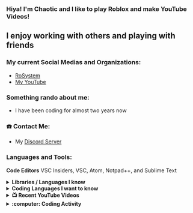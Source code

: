### Hiya! I'm Chaotic and I like to play Roblox and make YouTube Videos!

## I enjoy working with others and playing with friends

### My current Social Medias and Organizations:
* [RoSystem](https://github.com/RoSystem)
* [My YouTube](https://www.youtube.com/channel/UC5c9ksxWQybr1OITQkqw5-A?view_as=subscriber)

### Something rando about me:
* I have been coding for almost two years now

### :phone: Contact Me:
* My [Discord Server](https://discord.gg/kGXNVTT)

### Languages and Tools:
**Code Editors** VSC Insiders, VSC, Atom, Notpad++, and Sublime Text

<details>
  <summary><b>Libraries / Languages I know</b></summary>
  
  * NodeJS
  * Discord.JS
  
  </details>
  
  <details>
  <summary><b>Coding Languages I want to know</b></summary>
  
  * Javascript (JS)
  * 
  
  </details>
  
  <details>
  <summary><b>📺 Recent YouTube Videos</b></summary>
  
  <!-- YOUTUBE:START -->
  - [ROBLOX | Epic Minigames](https://www.youtube.com/watch?v=qWi-dpRbxv8&t)
  <!-- YOUTUBE:END -->
  
  </details>
  
  <details>
  <summary><b>:computer: Coding Activity</b></summary>
  
  <!-- waka-box start -->
  📊 Weekly development breakdown
  <!-- wak-box end -->
  
### :zap: My Current Stats
<details>
  <summary><u><b>:zap: Github Stats</b></u></summary>
  <a href="https://github.com/anuraghazra/github-readme-stats">
    <!-- Change the `github-readme-stats.anuraghazra1.vercel.app` to `github-readme-stats.vercel.app`  -->
    <img align="center" src="https://github-readme-stats.vercel.app/api?username=ChaoticLegendzz&show_icons=true&include_all_commits=true&theme=radical" alt="Chaotic's Github Stats" />
  </a>
  </details>
  
  <details>
<summary><u><b>:zap: My most used languages</b></u></summary>
<a href="https://github.com/anuraghazra/github-readme-stats">
  <!-- Change the `github-readme-stats.anuraghazra1.vercel.app` to `github-readme-stats.vercel.app`  -->
  <img align="center" src="https://github-readme-stats.vercel.app/api/top-langs/?username=ChaoticLegendzz&layout=compact&theme=radical" />
</a>
</details>
  
  <details>
  <summary><u><b>:zap: Project Stats</b></u></summary>
  <a href="https://github.com/anuraghazra/github-readme-stats">
    <!-- Change the `github-readme-stats.anuraghazra1.vercel.app` to `github-readme-stats.vercel.app`  -->
    <img align="center" src="https://github-readme-stats.vercel.app/api/pin/?username=ChaoticLegendzz&repo=JacksepticBOT&theme=blueberry" />
  </a>
  
  </details>
